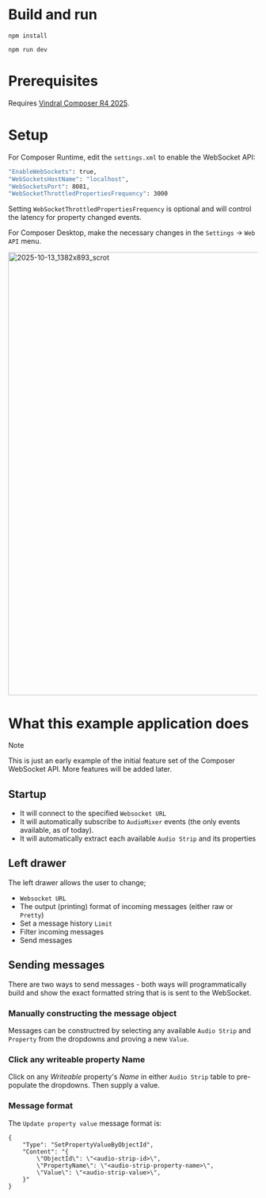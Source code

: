 # Build and run
`npm install`

`npm run dev`

# Prerequisites

Requires [Vindral Composer R4 2025](https://vindral.com/composer/).

# Setup

For Composer Runtime, edit the `settings.xml` to enable the WebSocket API:

```BASH
"EnableWebSockets": true,
"WebSocketsHostName": "localhost",
"WebSocketsPort": 8081,
"WebSocketThrottledPropertiesFrequency": 3000
```

Setting `WebSocketThrottledPropertiesFrequency` is optional and will control the latency for property changed events.

For Composer Desktop, make the necessary changes in the `Settings` -> `Web API` menu.

<img width="1382" height="893" alt="2025-10-13_1382x893_scrot" src="https://github.com/user-attachments/assets/03fcf71d-4b24-4f83-a353-fca1e61c8ffe" />

# What this example application does

> [!NOTE]
> This is just an early example of the initial feature set of the Composer WebSocket API. More features will be added later.

## Startup

- It will connect to the specified `Websocket URL`
- It will automatically subscribe to `AudioMixer` events (the only events available, as of today).
- It will automatically extract each available `Audio Strip` and its properties

## Left drawer

The left drawer allows the user to change;

- `Websocket URL`
- The output (printing) format of incoming messages (either raw or `Pretty`)
- Set a message history `Limit`
- Filter incoming messages
- Send messages

## Sending messages

There are two ways to send messages - both ways will programmatically build and show the exact formatted string that is is sent to the WebSocket.

### Manually constructing the message object

Messages can be constructred by selecting any available `Audio Strip` and `Property` from the dropdowns and proving a new `Value`.

### Click any writeable property Name

Click on any _Writeable_ property's _Name_ in either `Audio Strip` table to pre-populate the dropdowns. Then supply a value.

### Message format

The `Update property value` message format is:

```
{
    "Type": "SetPropertyValueByObjectId",
    "Content": "{
        \"ObjectId\": \"<audio-strip-id>\",
        \"PropertyName\": \"<audio-strip-property-name>\",
        \"Value\": \"<audio-strip-value>\",
    }"
}
```
